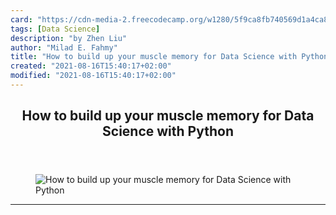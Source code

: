```yaml
---
card: "https://cdn-media-2.freecodecamp.org/w1280/5f9ca8fb740569d1a4ca819a.jpg"
tags: [Data Science]
description: "by Zhen Liu"
author: "Milad E. Fahmy"
title: "How to build up your muscle memory for Data Science with Python"
created: "2021-08-16T15:40:17+02:00"
modified: "2021-08-16T15:40:17+02:00"
---
```

<div class="site-wrapper">
<main id="site-main" class="site-main outer">
<div class="inner">
<article class="post-full post tag-data-science tag-python tag-programming tag-tech tag-self-improvement ">
<header class="post-full-header">
<h1 class="post-full-title">How to build up your muscle memory for Data Science with Python</h1>
</header>
<figure class="post-full-image">
<picture>
<source media="(max-width: 700px)" sizes="1px" srcset="data:image/gif;base64,R0lGODlhAQABAIAAAAAAAP///yH5BAEAAAAALAAAAAABAAEAAAIBRAA7 1w">
<source media="(min-width: 701px)" sizes="(max-width: 800px) 400px,
(max-width: 1170px) 700px,
1400px" srcset="https://cdn-media-2.freecodecamp.org/w1280/5f9ca8fb740569d1a4ca819a.jpg 300w,
https://cdn-media-2.freecodecamp.org/w1280/5f9ca8fb740569d1a4ca819a.jpg 600w,
https://cdn-media-2.freecodecamp.org/w1280/5f9ca8fb740569d1a4ca819a.jpg 1000w,
https://cdn-media-2.freecodecamp.org/w1280/5f9ca8fb740569d1a4ca819a.jpg 2000w">
<img onerror="this.style.display='none'" src="https://cdn-media-2.freecodecamp.org/w1280/5f9ca8fb740569d1a4ca819a.jpg" alt="How to build up your muscle memory for Data Science with Python">
</picture>
</figure>
<section class="post-full-content">
<div class="post-content medium-migrated-article">
</div>
<hr>
</section>
</article>
</div>
</main>
</div>
<!-- Google Tag Manager (noscript) -->
<!-- End Google Tag Manager (noscript) -->
